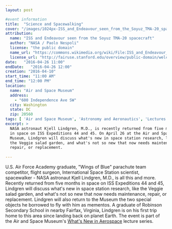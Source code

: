 ```yaml
---
layout: post

#event information
title:  "Science and Spacewalking"
cover: "/images/1024px-ISS_and_Endeavour_seen_from_the_Soyuz_TMA-20_spacecraft_14.jpg"
attribution:
  name: "ISS and Endeavour seen from the Soyuz TMA-20 spacecraft"
  author: "NASA / Paolo Nespoli"
  license: "the public domain"
  name_url: "https://commons.wikimedia.org/wiki/File:ISS_and_Endeavour_seen_from_the_Soyuz_TMA-20_spacecraft_14.jpg"
  license_url: "http://fairuse.stanford.edu/overview/public-domain/welcome"
date:   "2016-04-26 11:00"
endDate:   "2016-04-26 12:00"
creation: "2016-04-10"
start_time: "11:00 AM"
end_time: "12:00 PM"
location:
  name: "Air and Space Museum"
  address:
    - "600 Independence Ave SW"
  city: Washington
  state: DC
  zip: 20560
tags: [ 'Air and Space Museum', 'Astronomy and Aeronautics', 'Lectures' ]
excerpt: >
  NASA astronaut Kjell Lindgren, M.D., is recently returned from five months
  in space on ISS Expeditions 44 and 45. On April 26 at the Air and Space
  Museum, Lindgren will discuss what's new in space station research, like
  the Veggie salad garden, and what's not so new that now needs maintenance,
  repair, or replacement.
  
---
```


U.S. Air Force Academy graduate, "Wings of Blue" parachute team competitor,
flight surgeon, International Space Station scientist, spacewalker -
NASA astronaut Kjell Lindgren, M.D., is all this and more. Recently returned
from five months in space on ISS Expeditions 44 and 45, Lindgren will discuss
what's new in space station research, like the Veggie salad garden, and
what's not so new that now needs maintenance, repair, or replacement.
Lindgren will also return to the Museum the two special objects he borrowed
to fly with him as mementos. A graduate of Robinson Secondary School in
nearby Fairfax, Virginia, Lindgren is on his first trip home to this area
since landing back on planet Earth. The event is part of the Air and Space
Museum's [What's New in Aerospace](http://airandspace.si.edu/explore-and-learn/whats-new-aerospace/) lecture series.